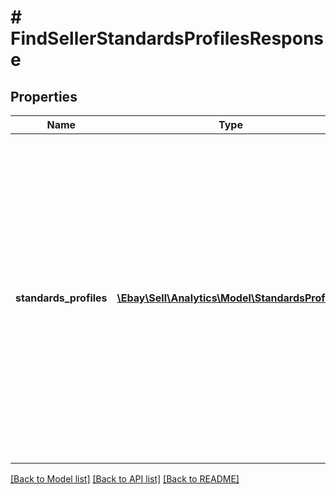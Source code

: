 # # FindSellerStandardsProfilesResponse

## Properties

Name | Type | Description | Notes
------------ | ------------- | ------------- | -------------
**standards_profiles** | [**\Ebay\Sell\Analytics\Model\StandardsProfile[]**](StandardsProfile.md) | A list of the seller&#39;s standards profiles. A &amp;quot;standards profile&amp;quot; is a set of eBay seller standards categories and the values related to the associated seller. Profiles are distinguished by a combination of cycle and program values. The &amp;quot;program&amp;quot; value specifies the region to which the data is from. The &amp;quot;cycle&amp;quot; value specifies whether the values were determined just now, or if the values are from the last official eBay seller standards evaluation. | [optional]

[[Back to Model list]](../../README.md#models) [[Back to API list]](../../README.md#endpoints) [[Back to README]](../../README.md)
